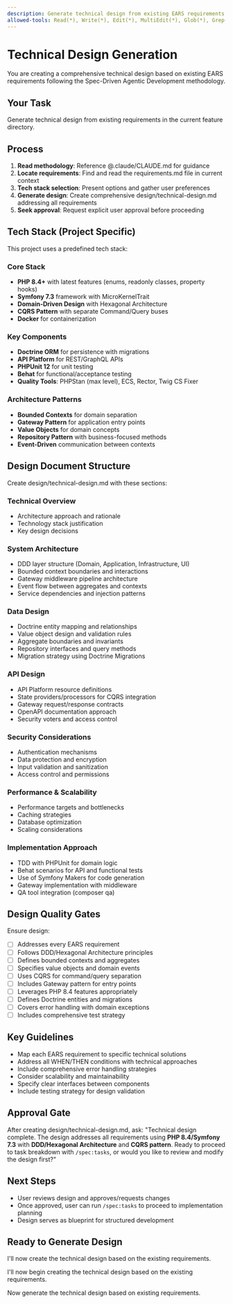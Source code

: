 ```yaml
---
description: Generate technical design from existing EARS requirements
allowed-tools: Read(*), Write(*), Edit(*), MultiEdit(*), Glob(*), Grep(*), TodoWrite
---
```


# Technical Design Generation

You are creating a comprehensive technical design based on existing EARS requirements following the Spec-Driven Agentic Development methodology.

## Your Task
Generate technical design from existing requirements in the current feature directory.

## Process
1. **Read methodology**: Reference @.claude/CLAUDE.md for guidance
2. **Locate requirements**: Find and read the requirements.md file in current context
3. **Tech stack selection**: Present options and gather user preferences
4. **Generate design**: Create comprehensive design/technical-design.md addressing all requirements
5. **Seek approval**: Request explicit user approval before proceeding

## Tech Stack (Project Specific)
This project uses a predefined tech stack:

### Core Stack
- **PHP 8.4+** with latest features (enums, readonly classes, property hooks)
- **Symfony 7.3** framework with MicroKernelTrait
- **Domain-Driven Design** with Hexagonal Architecture
- **CQRS Pattern** with separate Command/Query buses
- **Docker** for containerization

### Key Components
- **Doctrine ORM** for persistence with migrations
- **API Platform** for REST/GraphQL APIs
- **PHPUnit 12** for unit testing
- **Behat** for functional/acceptance testing
- **Quality Tools**: PHPStan (max level), ECS, Rector, Twig CS Fixer

### Architecture Patterns
- **Bounded Contexts** for domain separation
- **Gateway Pattern** for application entry points
- **Value Objects** for domain concepts
- **Repository Pattern** with business-focused methods
- **Event-Driven** communication between contexts

## Design Document Structure
Create design/technical-design.md with these sections:

### Technical Overview
- Architecture approach and rationale
- Technology stack justification
- Key design decisions

### System Architecture  
- DDD layer structure (Domain, Application, Infrastructure, UI)
- Bounded context boundaries and interactions
- Gateway middleware pipeline architecture
- Event flow between aggregates and contexts
- Service dependencies and injection patterns

### Data Design
- Doctrine entity mapping and relationships
- Value object design and validation rules
- Aggregate boundaries and invariants
- Repository interfaces and query methods
- Migration strategy using Doctrine Migrations

### API Design
- API Platform resource definitions
- State providers/processors for CQRS integration
- Gateway request/response contracts
- OpenAPI documentation approach
- Security voters and access control

### Security Considerations
- Authentication mechanisms
- Data protection and encryption
- Input validation and sanitization
- Access control and permissions

### Performance & Scalability
- Performance targets and bottlenecks
- Caching strategies
- Database optimization
- Scaling considerations

### Implementation Approach
- TDD with PHPUnit for domain logic
- Behat scenarios for API and functional tests
- Use of Symfony Makers for code generation
- Gateway implementation with middleware
- QA tool integration (composer qa)

## Design Quality Gates
Ensure design:
- [ ] Addresses every EARS requirement
- [ ] Follows DDD/Hexagonal Architecture principles
- [ ] Defines bounded contexts and aggregates
- [ ] Specifies value objects and domain events
- [ ] Uses CQRS for command/query separation
- [ ] Includes Gateway pattern for entry points
- [ ] Leverages PHP 8.4 features appropriately
- [ ] Defines Doctrine entities and migrations
- [ ] Covers error handling with domain exceptions
- [ ] Includes comprehensive test strategy

## Key Guidelines
- Map each EARS requirement to specific technical solutions
- Address all WHEN/THEN conditions with technical approaches
- Include comprehensive error handling strategies
- Consider scalability and maintainability
- Specify clear interfaces between components
- Include testing strategy for design validation

## Approval Gate
After creating design/technical-design.md, ask:
"Technical design complete. The design addresses all requirements using **PHP 8.4/Symfony 7.3** with **DDD/Hexagonal Architecture** and **CQRS pattern**. Ready to proceed to task breakdown with `/spec:tasks`, or would you like to review and modify the design first?"

## Next Steps
- User reviews design and approves/requests changes
- Once approved, user can run `/spec:tasks` to proceed to implementation planning
- Design serves as blueprint for structured development

## Ready to Generate Design

I'll now create the technical design based on the existing requirements.

I'll now begin creating the technical design based on the existing requirements.

Now generate the technical design based on existing requirements.
